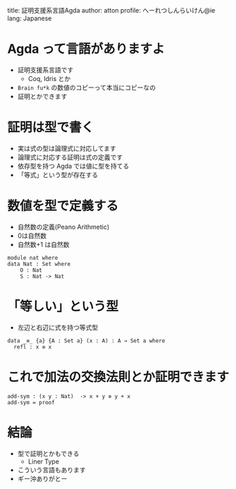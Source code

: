 title: 証明支援系言語Agda
author: atton
profile: へーれつしんらいけん@ie
lang: Japanese

# Agda って言語がありますよ
* 証明支援系言語です
    * Coq, Idris とか
* `` Brain fu*k `` の数値のコピーって本当にコピーなの
* 証明とかできます

# 証明は型で書く
* 実は式の型は論理式に対応してます
* 論理式に対応する証明は式の定義です
* 依存型を持つ Agda では値に型を持てる
* 「等式」という型が存在する

# 数値を型で定義する
* 自然数の定義(Peano Arithmetic)
* 0は自然数
* 自然数+1 は自然数

```
module nat where
data Nat : Set where
    O : Nat
    S : Nat -> Nat
```

# 「等しい」という型
* 左辺と右辺に式を持つ等式型

```
data _≡_ {a} {A : Set a} (x : A) : A → Set a where
  refl : x ≡ x
```

# これで加法の交換法則とか証明できます

```
add-sym : (x y : Nat)  -> x + y ≡ y + x
add-sym = proof

```


# 結論
* 型で証明とかもできる
    * Liner Type
* こういう言語もあります
* ギー沖ありがとー

<!-- vim: set filetype=markdown.slide: -->
